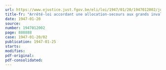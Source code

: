 ```yaml
---
url: https://www.ejustice.just.fgov.be/eli/loi/1947/01/20/1947012002/justel
title-fr: "Arrêté-loi accordant une allocation-secours aux grands invalides civils de la guerre"
date: 1947-01-20
source:
number: 1947012002
page: 888888
case: 1947-01-20/02
publication: 1947-01-25
starts:
modifies:
pdf-original:
pdf-consolidated:
---
```


